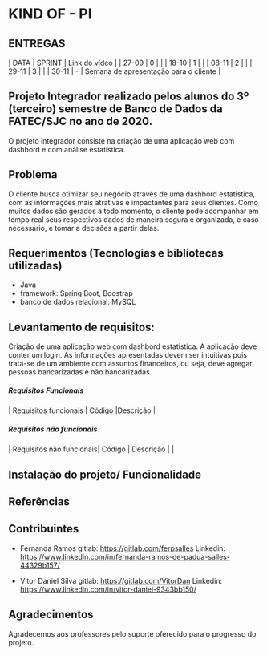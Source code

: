 # KIND OF - PI

## ENTREGAS
|  DATA  | SPRINT | Link do vídeo                                            |
|  27-09 |   0    |                                                          |
|  18-10 |   1    |                                                          |
|  08-11 |   2    |                                                          |
|  29-11 |   3    |                                                          |
|  30-11 |   -    |  Semana de apresentação para o cliente                   |



## Projeto Integrador realizado pelos alunos do 3º (terceiro) semestre de Banco de Dados da FATEC/SJC no ano de 2020.

O projeto integrador consiste na criação de uma aplicação web com dashbord e com análise estatística. 


## Problema

O cliente busca otimizar seu negócio através de uma dashbord estatistica, com as informações mais atrativas e impactantes para seus clientes. Como muitos dados são gerados a todo momento, o cliente pode acompanhar em tempo real seus respectivos dados de maneira segura e organizada, e caso necessário, e tomar a decisões a partir delas.


## Requerimentos (Tecnologias e bibliotecas utilizadas)

- Java
- framework: Spring Boot, Boostrap 
- banco de dados relacional: MySQL

## Levantamento de requisitos:
Criação de uma aplicação web com dashbord estatistica. A aplicação deve conter um login. As informações apresentadas devem ser intuitivas pois trata-se de um ambiente com assuntos financeiros, ou seja, deve agregar pessoas bancarizadas e não bancarizadas. 

##### Requisitos Funcionais

| Requisitos funcionais             |  Código |Descrição                                                   |



##### Requisitos não funcionais


| Requisitos não funcionais| Código | Descrição                                                            |
| 


## Instalação do projeto/ Funcionalidade



## Referências 



## Contribuintes

- Fernanda Ramos
gitlab: https://gitlab.com/ferpsalles
Linkedin: https://www.linkedin.com/in/fernanda-ramos-de-padua-salles-44329b157/


- Vitor Daniel Silva
gitlab: https://gitlab.com/VitorDan
Linkedin: https://www.linkedin.com/in/vitor-daniel-9343bb150/


## Agradecimentos

Agradecemos aos professores pelo suporte oferecido para o progresso do projeto.


